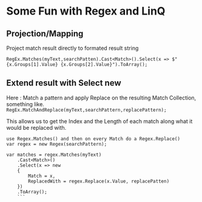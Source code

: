 # Some Fun with Regex and LinQ

## Projection/Mapping

Project match result directly to formated result string
```
RegEx.Matches(myText,searchPatten).Cast<Match>().Select(x => $"{x.Groups[1].Value} {x.Groups[2].Value}").ToArray();
```

## Extend result with Select new

Here : Match a pattern and apply Replace on the resulting Match Collection, something like. `RegEx.MatchAndReplace(myText,searchPattern,replacePattern);`

This allows us to get the Index and the Length of each match along what it would be replaced with.  
<!-- We want to use LinQ since Regex.Replace internally uses the Matches but doesn't expose its content, nor Regex expose the interpreter it uses for the replacement pattern. -->

```
use Regex.Matches() and then on every Match do a Regex.Replace()
var regex = new Regex(searchPattern);

var matches = regex.Matches(myText)
    .Cast<Match>()
    .Select(x => new
    {
        Match = x,
        ReplacedWith = regex.Replace(x.Value, replacePatten)
    })
    .ToArray();
    ```
